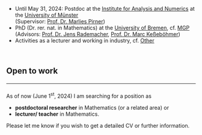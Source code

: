 
<ul>
<li>Until May 31, 2024: Postdoc at the <a href="https://www.uni-muenster.de/AMM/en/institute.shtml">Institute for Analysis and Numerics</a> at the <a href="https://www.uni-muenster.de/en/">University of Münster</a><br>
(Supervisor: <a href="https://www.uni-muenster.de/AMM/en/Pirner/index.shtml">Prof. Dr. Marlies Pirner</a>)</li>
<li>PhD (Dr. rer. nat. in Mathematics) at the <a href="https://www.uni-bremen.de/en/">University of Bremen</a>, cf. <a href="https://www.mathgenealogy.org/id.php?id=277103">MGP</a> <br>
(Advisors: <a href="https://www.math.uni-hamburg.de/en/forschung/bereiche/am/ang-dynamische-systeme/personen/rademacher-jens.html">Prof. Dr. Jens Rademacher</a>, <a href="https://www.uni-bremen.de/dynsys/members/prof-dr-marc-kesseboehmer">Prof. Dr. Marc Keßeböhmer</a>)</li>
<li>Activities as a lecturer and working in industry, cf. <a href="https://www.dulbrich.de/#Sonstiges">Other</a></li>
</ul>

<br>

## Open to work <hr>
As of now (June 1<sup>st</sup>, 2024) I am searching for a position as 
<ul>
<li> <b>postdoctoral researcher</b> in Mathematics (or a related area) or </li>
<li> <b>lecturer/ teacher</b> in Mathematics.</li>
</ul>
Please let me know if you wish to get a detailed CV or further information.



 






